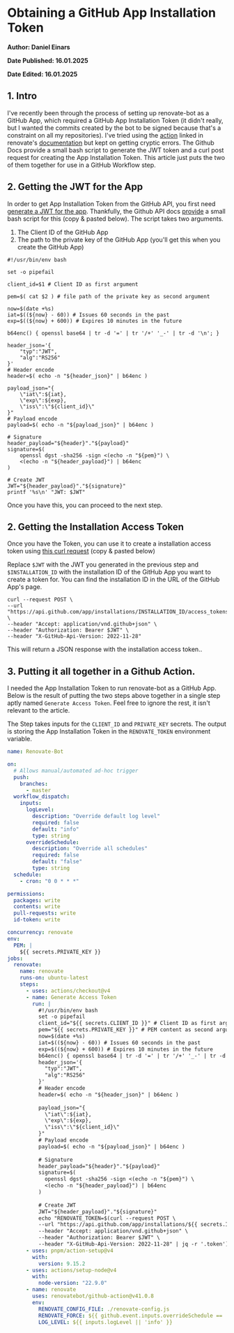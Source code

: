 # Obtaining a GitHub App Installation Token


**Author: Daniel Einars**

**Date Published: 16.01.2025**

**Date Edited: 16.01.2025**


## 1. Intro
I've recently been through the process of setting up renovate-bot as a GitHub App, which required a GitHub App Installation Token (it didn't really, but I wanted the commits created by the bot to be signed because that's a constraint on all my repositories). I've tried using the [action](https://github.com/actions/create-github-app-token) linked in renovate's [documentation](https://docs.renovatebot.com/modules/platform/github/#running-as-a-github-app) but kept on getting cryptic errors. The Github Docs provide a small bash script to generate the JWT token and a curl post request for creating the App Installation Token. This article just puts the two of them together for use in a GitHub Workflow step.

## 2. Getting the JWT for the App

In order to get App Installation Token from the GitHub API, you first need [generate a JWT for the app](https://docs.github.com/en/apps/creating-github-apps/authenticating-with-a-github-app/generating-a-json-web-token-jwt-for-a-github-app). Thankfully, the Github API docs [provide](https://docs.github.com/en/apps/creating-github-apps/authenticating-with-a-github-app/generating-a-json-web-token-jwt-for-a-github-app#example-using-bash-to-generate-a-jwt) a small bash script for this (copy & pasted below). The script takes two arguments.

1. The Client ID of the GitHub App
2. The path to the private key of the GitHub App (you'll get this when you create the GitHub App)
```shell
#!/usr/bin/env bash

set -o pipefail

client_id=$1 # Client ID as first argument

pem=$( cat $2 ) # file path of the private key as second argument

now=$(date +%s)
iat=$((${now} - 60)) # Issues 60 seconds in the past
exp=$((${now} + 600)) # Expires 10 minutes in the future

b64enc() { openssl base64 | tr -d '=' | tr '/+' '_-' | tr -d '\n'; }

header_json='{
    "typ":"JWT",
    "alg":"RS256"
}'
# Header encode
header=$( echo -n "${header_json}" | b64enc )

payload_json="{
    \"iat\":${iat},
    \"exp\":${exp},
    \"iss\":\"${client_id}\"
}"
# Payload encode
payload=$( echo -n "${payload_json}" | b64enc )

# Signature
header_payload="${header}"."${payload}"
signature=$(
    openssl dgst -sha256 -sign <(echo -n "${pem}") \
    <(echo -n "${header_payload}") | b64enc
)

# Create JWT
JWT="${header_payload}"."${signature}"
printf '%s\n' "JWT: $JWT"

```

Once you have this, you can proceed to the next step.

## 2. Getting the Installation Access Token

Once you have the Token, you can use it to create a installation access token using [this curl request](https://docs.github.com/en/apps/creating-github-apps/authenticating-with-a-github-app/authenticating-as-a-github-app-installation#authenticating-with-an-installation-access-token) (copy & pasted below)

Replace `$JWT` with the JWT you generated in the previous step and `$INSTALLATION_ID` with the installation ID of the GitHub App you want to create a token for. You can find the installation ID in the URL of the GitHub App's page.

```shell
curl --request POST \
--url "https://api.github.com/app/installations/INSTALLATION_ID/access_tokens" \
--header "Accept: application/vnd.github+json" \
--header "Authorization: Bearer $JWT" \
--header "X-GitHub-Api-Version: 2022-11-28"
```

This will return a JSON response with the installation access token..

## 3. Putting it all together in a Github Action.

I needed the App Installation Token to run renovate-bot as a GitHub App. Below is the result of putting the two steps above together in a single step aptly named `Generate Access Token`. Feel free to ignore the rest, it isn't relevant to the article.

The Step takes inputs for the `CLIENT_ID` and `PRIVATE_KEY` secrets. The output is storing the App Installation Token in the `RENOVATE_TOKEN` environment variable.

```yaml
name: Renovate-Bot

on:
  # Allows manual/automated ad-hoc trigger
  push:
    branches:
      - master
  workflow_dispatch:
    inputs:
      logLevel:
        description: "Override default log level"
        required: false
        default: "info"
        type: string
      overrideSchedule:
        description: "Override all schedules"
        required: false
        default: "false"
        type: string
  schedule:
    - cron: "0 0 * * *"

permissions:
  packages: write
  contents: write
  pull-requests: write
  id-token: write

concurrency: renovate
env:
  PEM: |
    ${{ secrets.PRIVATE_KEY }}
jobs:
  renovate:
    name: renovate
    runs-on: ubuntu-latest
    steps:
      - uses: actions/checkout@v4
      - name: Generate Access Token
        run: |
          #!/usr/bin/env bash
          set -o pipefail
          client_id="${{ secrets.CLIENT_ID }}" # Client ID as first argument
          pem="${{ secrets.PRIVATE_KEY }}" # PEM content as second argument (string directly) 
          now=$(date +%s)
          iat=$((${now} - 60)) # Issues 60 seconds in the past
          exp=$((${now} + 600)) # Expires 10 minutes in the future
          b64enc() { openssl base64 | tr -d '=' | tr '/+' '_-' | tr -d '\n'; }
          header_json='{
            "typ":"JWT",
            "alg":"RS256"
          }'
          # Header encode
          header=$( echo -n "${header_json}" | b64enc )
            
          payload_json="{
            \"iat\":${iat},
            \"exp\":${exp},
            \"iss\":\"${client_id}\"
          }"
          # Payload encode
          payload=$( echo -n "${payload_json}" | b64enc )
            
          # Signature
          header_payload="${header}"."${payload}"
          signature=$(
            openssl dgst -sha256 -sign <(echo -n "${pem}") \
            <(echo -n "${header_payload}") | b64enc
          )
            
          # Create JWT
          JWT="${header_payload}"."${signature}"
          echo "RENOVATE_TOKEN=$(curl --request POST \
          --url "https://api.github.com/app/installations/${{ secrets.INSTALLATION_ID }}/access_tokens" \
          --header "Accept: application/vnd.github+json" \
          --header "Authorization: Bearer $JWT" \
          --header "X-GitHub-Api-Version: 2022-11-28" | jq -r '.token')" >> "$GITHUB_ENV"
      - uses: pnpm/action-setup@v4
        with:
          version: 9.15.2
      - uses: actions/setup-node@v4
        with:
          node-version: "22.9.0"
      - name: renovate
        uses: renovatebot/github-action@v41.0.8
        env:
          RENOVATE_CONFIG_FILE: ./renovate-config.js
          RENOVATE_FORCE: ${{ github.event.inputs.overrideSchedule == 'true' && '{''schedule'':null}' || '' }}
          LOG_LEVEL: ${{ inputs.logLevel || 'info' }}




```